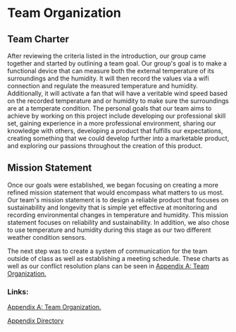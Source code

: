 

# Team Organization

<!--## Introduction

 For this semester, our team was assigned with creating a mobile weather station that utilizes two different weather condition sensors to record and operate a motor via wifi connection. The allowed sensors are: 
* Temperature
* Humidity
* Atmospheric pressure
* Wind speed

The motor must additionally be controlled by a motor controller communicating over the I2C or SPI-based protocol. Once completed, the assigned projects will then be displayed at an innovation showcase where a working model is required. -->


## Team Charter

After reviewing the criteria listed in the introduction, our group came together and started by outlining a team goal. Our group's goal is to make a functional device that can measure both the external temperature of its surroundings and the humidity. It will then record the values via a wifi connection and regulate the measured temperature and humidity. Additionally, it will activate a fan that will have a veritable wind speed based on the recorded temperature and or humidity to make sure the surroundings are at a temperate condition. The personal goals that our team aims to achieve by working on this project include developing our professional skill set, gaining experience in a more professional environment, sharing our knowledge with others, developing a product that fulfills our expectations, creating something that we could develop further into a marketable product, and exploring our passions throughout the creation of this product.


## Mission Statement

Once our goals were established, we began focusing on creating a more refined mission statement that would encompass what matters to us most. Our team's mission statement is to design a reliable product that focuses on sustainability and longevity that is simple yet effective at monitoring and recording environmental changes in temperature and humidity. This mission statement focuses on reliability and sustainability. In addition, we also chose to use temperature and humidity during this stage as our two different weather condition sensors. 

The next step was to create a system of communication for the team outside of class as well as establishing a meeting schedule. These charts as well as our conflict resolution plans can be seen in [Appendix A: Team Organization.](/ASU-EGR314-Team-302.gitgub.io//Appendix/AppendixATeamOrganization)

### Links:
[Appendix A: Team Organization.](/ASU-EGR314-Team-302.gitgub.io//Appendix/AppendixATeamOrganization)

[Appendix Directory](/ASU-EGR314-Team-302.gitgub.io//Appendix/AppendixMain)


